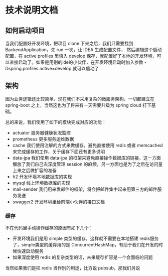 # 技术说明文档

## 如何启动项目
当我们配置好开发环境，把项目 clone 下来之后，我们只需要找到 BackendApplication，先 run 一次，让 IDEA 生成配置文件，
然后编辑这个启动配置，在 active profiles 里填入 develop 保存，就配置好了本地的开发环境，可以直接启动了。如果是用别的ide的小伙伴，在开发环境启动时加入参数 -Dspring.profiles.active=develop 就可以启动了

## 架构
因为业务逻辑还比较简单，现在我们不采用复杂的微服务架构，一切都建立在 spring-boot 之上，当然这也为了将来有一天需要升级为 spring cloud 打下基础。

总的来说，我们使用了如下的模块完成对应的功能：

* actuator 服务器健康状况监控
* prometheus 更多服务运维数据
* cache 我们使用注解的方式来做缓存，避免直接使用 redis 或者 memcached来完成缓存的工作，关于缓存下面还有更多说明
* data-jpa 我们使用 data-jpa 的框架来避免直接操作数据库的链接，这一方面解放了我们自己去深度管理 session 的麻烦，另一方面也是为了之后在访问量上来之后做扩容的准备
* h2 开发环境本地数据库的实现
* mysql 线上环境数据库的实现
* mail-sender 我们用来发邮件的框架，将会把邮件集中起来用第三方的邮件服务发送
* swagger2 开发环境里给前端小伙伴的接口文档

### 缓存

不在代码里手动操作缓存的原因有如下几个：
* 开发环境我们是用 simple 类型的缓存，这样就不需要在本地搭建 redis服务了，simple类型的缓存用的是 ConcurrentHashMap，有助于我们在开发的时候快速启动服务
* 如果深度使用 redis 的复杂类型的话，未来缓存扩容是一个会面临的问题

当然如果我们是把 redis 当作别的用途，比方说 pubsub，那我们另说

